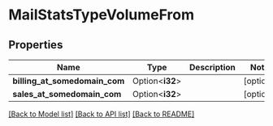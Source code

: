 # MailStatsTypeVolumeFrom

## Properties

Name | Type | Description | Notes
------------ | ------------- | ------------- | -------------
**billing_at_somedomain_com** | Option<**i32**> |  | [optional]
**sales_at_somedomain_com** | Option<**i32**> |  | [optional]

[[Back to Model list]](../README.md#documentation-for-models) [[Back to API list]](../README.md#documentation-for-api-endpoints) [[Back to README]](../README.md)


